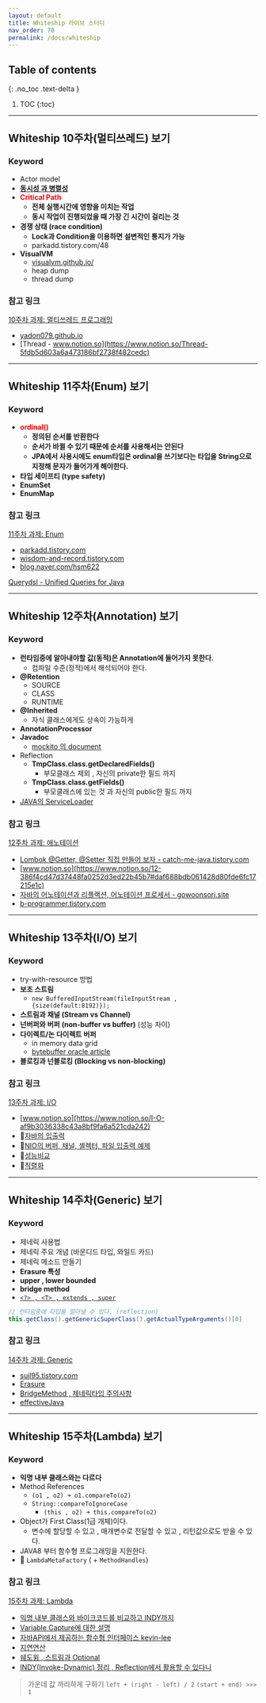 ```yaml
---
layout: default
title: Whiteship 라이브 스터디
nav_order: 70
permalink: /docs/whiteship
---
```


## Table of contents
{: .no_toc .text-delta }

1. TOC
{:toc}

---
## **Whiteship 10주차(멀티쓰레드) 보기**

### Keyword
-   Actor model
-   [**동시성 과 병렬성**](https://vallista.kr/2019/12/28/%EB%8F%99%EC%8B%9C%EC%84%B1%EA%B3%BC-%EB%B3%91%EB%A0%AC%EC%84%B1-Concurrency-Parallelism/)
-   <span style="color:red; font-weight:bold">Critical Path</span>
    -   **전체 실행시간에 영향을 미치는 작업**
    -   **동시 작업이 진행되었을 때 가장 긴 시간이 걸리는 것**
-   **경쟁 상태 (race condition)**
    -   **Lock과 Condition을 이용하면 설변적인 통지가 가능**
    -   parkadd.tistory.com/48
-   **VisualVM**
    -   [visualvm.github.io/](https://visualvm.github.io/)
    -   heap dump
    -   thread dump

### 참고 링크
[10주차 과제: 멀티쓰레드 프로그래밍](https://github.com/whiteship/live-study/issues/10)
- [yadon079.github.io](https://yadon079.github.io/)
- [Thread - www.notion.so](https://www.notion.so/Thread-5fdb5d603a6a473186bf2738f482cedc)

***

## **Whiteship 11주차(Enum) 보기**

### Keyword
-  <span style="color:red; font-weight:bold">ordinal()</span>
    -   **정의된 순서를 반환한다**
    -   **순서가 바뀔 수 있기 때문에 순서를 사용해서는 안된다**
    -   **JPA에서 사용시에도 enum타입은 ordinal을 쓰기보다는 타입을 String으로 지정해 문자가 들어가게 해야한다.**
-   **타입 세이프티 (type safety)**
-   **EnumSet**
-   **EnumMap**

### 참고 링크
[11주차 과제: Enum](https://github.com/whiteship/live-study/issues/11)
- [parkadd.tistory.com](https://parkadd.tistory.com/50)
- [wisdom-and-record.tistory.com](https://wisdom-and-record.tistory.com/52)
- [blog.naver.com/hsm622](https://blog.naver.com/hsm622/222218251749)

[Querydsl - Unified Queries for Java](http://www.querydsl.com/)

***

## **Whiteship 12주차(Annotation) 보기**

### Keyword

-   **런타임중에 알아내야할 값(동적)은 Annotation에 들어가지 못한다.**
    -   컴파일 수준(정적)에서 해석되어야 한다.
-   **@Retention**
    -   SOURCE
    -   CLASS
    -   RUNTIME
-   **@Inherited**
    -   자식 클래스에게도 상속이 가능하게
-   **AnnotationProcessor**
-   **Javadoc**
    -   [mockito 의 document](https://javadoc.io/doc/org.mockito/mockito-core/latest/org/mockito/Mockito.html)
-   Reflection
    -   **TmpClass.class.getDeclaredFields()**
        -   부모클래스 제외 , 자신의 private한 필드 까지
    -   **TmpClass.class.getFields()**
        -   부모클래스에 있는 것 과 자신의 public한 필드 까지
-   [JAVA의 ServiceLoader](https://docs.oracle.com/javase/8/docs/api/java/util/ServiceLoader.html)

### 참고 링크

[12주차 과제: 애노테이션](https://github.com/whiteship/live-study/issues/12)
- [Lombok @Getter, @Setter 직접 만들어 보자 - catch-me-java.tistory.com](https://catch-me-java.tistory.com/49)
- [www.notion.so](https://www.notion.so/12-386f4cd47d37448fa0252d3ed22b45b7#daf688bdb061428d80fde6fc17215e1c)
- [자바의 어노테이션과 리플랙션, 어노테이션 프로세서 - gowoonsori.site](https://gowoonsori.site/java/annotation/)
- [b-programmer.tistory.com](https://b-programmer.tistory.com/264)


***

## **Whiteship 13주차(I/O) 보기**

### Keyword
- try-with-resource 방법
- **보조 스트림**
  - `new BufferedInputStream(fileInputStream , {size(default:8192)});`
- **스트림과 채널 (Stream vs Channel)**
- **넌버퍼와 버퍼 (non-buffer vs buffer)** (성능 차이)
- **다이렉트/논 다이렉트 버퍼**
  - in memory data grid
  - [bytebuffer oracle article](https://blogs.oracle.com/javamagazine/creating-a-java-off-heap-in-memory-database)
- **블로킹과 넌블로킹 (Blocking vs non-blocking)**


### 참고 링크

[13주차 과제: I/O](https://github.com/whiteship/live-study/issues/13)
- [www.notion.so](https://www.notion.so/I-O-af9b3036338c43a8bf9fa6a521cda242)
- 📌[자바의 입출력](https://blog.naver.com/swoh1227/222237603565)
- 📌[NIO의 버퍼, 채널, 셀렉터, 파일 입출력 예제](https://blog.naver.com/swoh1227/222244309304)
- 📌[성능비교](https://velog.io/@jaden_94/13%EC%A3%BC%EC%B0%A8-%ED%95%AD%ED%95%B4%EC%9D%BC%EC%A7%80-IO)
- 📌[직렬화](https://watrv41.gitbook.io/devbook/java/java-live-study/13_week)

***

## **Whiteship 14주차(Generic) 보기**

### Keyword
- 제네릭 사용법
- 제네릭 주요 개념 (바운디드 타입, 와일드 카드)
- 제네릭 메소드 만들기
- **Erasure 특성**
- **upper , lower bounded**
- **bridge method**
- [`<?> , <T> , extends , super`](https://pathas.tistory.com/160)
```java
// 런타임중에 타입을 알아낼 수 있다. (reflection)
this.getClass().getGenericSuperClass().getActualTypeArguments()[0]
```

### 참고 링크

[14주차 과제: Generic](https://github.com/whiteship/live-study/issues/14)
- [sujl95.tistory.com](https://sujl95.tistory.com/73)
- [Erasure](https://blog.naver.com/hsm622/222251602836)
- [BridgeMethod , 제네릭타입 주의사항](https://rockintuna.tistory.com/102)
- [effectiveJava](https://github.com/cmg1411/effectiveJava)


***

## **Whiteship 15주차(Lambda) 보기**

### Keyword
- **익명 내부 클래스와는 다르다**
- Method References
  - `(o1 , o2) ➜ o1.compareTo(o2)`
  - `String::compareToIgnoreCase`
    - `(this , o2) ➜ this.compareTo(o2)`
- Object가 First Class(1급 개체)이다.
  - 변수에 할당할 수 있고 ,  매개변수로 전달할 수 있고 , 리턴값으로도 받을 수 있다.
- JAVA8 부터 함수형 프로그래밍을 지원한다.
- 📌 `LambdaMetaFactory` ( + `MethodHandles`)

### 참고 링크

[15주차 과제: Lambda](https://github.com/whiteship/live-study/issues/15)
- [익명 내부 클래스와 바이크코드를 비교하고 INDY까지](https://sujl95.tistory.com/76)
- [Variable Capture에 대한 설명](https://blog.naver.com/hsm622/222260183401)
- [자바API에서 제공하는 함수형 인터페이스 kevin-lee](https://b-programmer.tistory.com/279)
- [지연연산](https://velog.io/@kwj1270/Lambda)
- [쉐도윙 , 스트림과 Optional](https://www.notion.so/758e363f9fb04872a604999f8af6a1ae)
- [INDY(Invoke-Dynamic) 정리 , Reflection에서 활용할 수 있다니](https://www.notion.so/15-757106032d85452cbc60cf1808d53978)


> 가운데 값 까리하게 구하기
> `left + (right - left) / 2`
> `(start + end) >>> 1`
